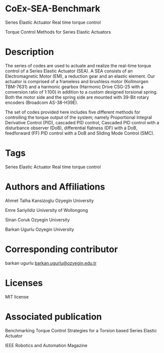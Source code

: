 # CoEx-SEA-Benchmark


Series Elastic Actuator Real time torque control

Torque Control Methods for Series Elastic Actuators


# Description
The series of codes are used to actuate and realize the real-time torque control of a Series Elastic Actuator (SEA). A SEA consists of an Electromagnetic Motor (EM), a reduction gear and an elastic element. Our actuator is comprised of a frameless and brushless motor (Kollmorgen TBM-7631) and a harmonic gearbox (Harmonic Drive CSG-25 with a conversion ratio of 1:100) in addition to a custom designed torsional spring. Both the motor side and the spring side are mounted with 39-Bit rotary encoders (Broadcom AS-38-H39E).

The set of codes provided here includes five different methods for controlling the torque output of the system; namely Proportional Integral Derivative Control (PID), cascaded PID control, Cascaded PID control with a disturbance observer (DoB), differential flatness (DF) with a DoB, feedforward (FF) PID control with a DoB and Sliding Mode Control (SMC).

# Tags
Series Elastic Actuator
Real time torque control

# Authors and Affiliations

Ahmet Talha Kansizoglu Ozyegin University

Emre Sariyildiz University of Wollongong

Sinan Coruk Ozyegin University

Barkan Ugurlu Ozyegin University


# Corresponding contributor
barkan ugurlu barkan.ugurlu@ozyegin.edu.tr

# Licenses
MIT license


# Associated publication

Benchmarking Torque Control Strategies for a Torsion based Series Elastic Actuator

IEEE Robotics and Automation Magazine
